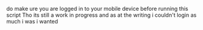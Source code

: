 do make ure you are logged in to your mobile device before running this script
Tho its still a work in progress and as at the writing i couldn't login as much i was i wanted 
